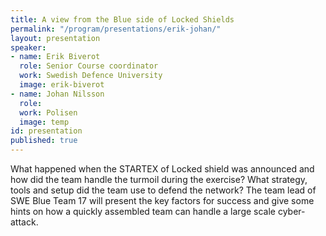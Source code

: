 ```yaml
---
title: A view from the Blue side of Locked Shields
permalink: "/program/presentations/erik-johan/"
layout: presentation
speaker:
- name: Erik Biverot
  role: Senior Course coordinator
  work: Swedish Defence University
  image: erik-biverot
- name: Johan Nilsson
  role: 
  work: Polisen
  image: temp
id: presentation
published: true
---
```


What happened when the STARTEX of Locked shield was announced and how did the team handle the turmoil during the exercise? What strategy, tools and setup did the team use to defend the network? The team lead of SWE Blue Team 17 will present the key factors for success and give some hints on how a quickly assembled team can handle a large scale cyber-attack.